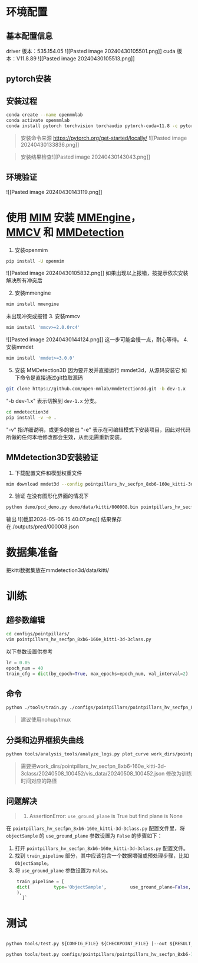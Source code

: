 # 环境配置
## 基本配置信息
driver 版本：535.154.05
![[Pasted image 20240430105501.png]]
cuda 版本：V11.8.89
![[Pasted image 20240430105513.png]]

## pytorch安装
## 安装过程
```bash
conda create --name openmmlab
conda activate openmmlab
conda install pytorch torchvision torchaudio pytorch-cuda=11.8 -c pytorch -c nvidia
```
>安装命令来源
>https://pytorch.org/get-started/locally/
>![[Pasted image 20240430133836.png]]


>安装结果检查![[Pasted image 20240430143043.png]]

## 环境验证
![[Pasted image 20240430143119.png]]

# 使用 [MIM](https://github.com/open-mmlab/mim) 安装 [MMEngine](https://github.com/open-mmlab/mmengine)，[MMCV](https://github.com/open-mmlab/mmcv) 和 [MMDetection](https://github.com/open-mmlab/mmdetection)
1. 安装openmim
```bash
pip install -U openmim
```
![[Pasted image 20240430105832.png]]
如果出现以上报错，按提示依次安装
解决所有冲突后

2. 安装mmengine
```bash
mim install mmengine
```
未出现冲突或报错
3. 安装mmcv
```bash
mim install 'mmcv>=2.0.0rc4'
```
![[Pasted image 20240430144124.png]]
这一步可能会慢一点，耐心等待。
4. 安装mmdet
```bash
mim install 'mmdet>=3.0.0'
```
5. 安装 MMDetection3D
因为要开发并直接运行 mmdet3d，从源码安装它
如下命令是直接通过git拉取源码
```bash
git clone https://github.com/open-mmlab/mmdetection3d.git -b dev-1.x
```
"-b dev-1.x" 表示切换到 `dev-1.x` 分支。
```bash
cd mmdetection3d
pip install -v -e .
```
"-v" 指详细说明，或更多的输出
"-e" 表示在可编辑模式下安装项目，因此对代码所做的任何本地修改都会生效，从而无需重新安装。

## MMdetection3D安装验证
1. 下载配置文件和模型权重文件
```bash
mim download mmdet3d --config pointpillars_hv_secfpn_8xb6-160e_kitti-3d-car --dest .
```
2. 验证
在没有图形化界面的情况下
```bash
python demo/pcd_demo.py demo/data/kitti/000008.bin pointpillars_hv_secfpn_8xb6-160e_kitti-3d-car.py hv_pointpillars_secfpn_6x8_160e_kitti-3d-car_20220331_134606-d42d15ed.pth
```
输出
![[截屏2024-05-06 15.40.07.png]]
结果保存在./outputs/pred/000008.json

# 数据集准备
把kitti数据集放在mmdetection3d/data/kitti/

# 训练
## 超参数编辑
```bash
cd configs/pointpillars/
vim pointpillars_hv_secfpn_8xb6-160e_kitti-3d-3class.py
```

以下参数设置供参考
```python
lr = 0.05
epoch_num = 40
train_cfg = dict(by_epoch=True, max_epochs=epoch_num, val_interval=2)
```
## 命令
```bash
python ./tools/train.py ./configs/pointpillars/pointpillars_hv_secfpn_8xb6-160e_kitti-3d-3class.py
```
>建议使用nohup/tmux

## 分类和边界框损失曲线
```bash
python tools/analysis_tools/analyze_logs.py plot_curve work_dirs/pointpillars_hv_secfpn_8xb6-160e_kitti-3d-3class/20240508_100452/vis_data/20240508_100452.json --keys loss_cls loss_bbox
```
> 需要把work_dirs/pointpillars_hv_secfpn_8xb6-160e_kitti-3d-3class/20240508_100452/vis_data/20240508_100452.json 修改为训练时间对应的路径

## 问题解决
>1.  AssertionError: `use_ground_plane` is True but find plane is None

在 `pointpillars_hv_secfpn_8xb6-160e_kitti-3d-3class.py` 配置文件里，将 `objectSample` 的 `use_ground_plane` 参数设置为 `False` 的步骤如下：
1. 打开 `pointpillars_hv_secfpn_8xb6-160e_kitti-3d-3class.py` 配置文件。
2. 找到 `train_pipeline` 部分，其中应该包含一个数据增强或预处理步骤，比如 `ObjectSample`。
3. 将 `use_ground_plane` 参数设置为 `False`。
```python
    train_pipeline = [      
    dict(         type='ObjectSample',         use_ground_plane=False,         # 其他相关配置参数     
    ),    
      ]`
```

# 测试
## 

```python
python tools/test.py ${CONFIG_FILE} ${CHECKPOINT_FILE} [--out ${RESULT_FILE}] [--eval ${EVAL_METRICS}] [--show] [--show-dir ${SHOW_DIR}]
```

```python
python tools/test.py configs/pointpillars/pointpillars_hv_secfpn_8xb6-160e_kitti-3d-3class.py /data/Projects/python_workplace/mmdetection3d/work_dirs/pointpillars_hv_secfpn_8xb6-160e_kitti-3d-3class/epoch_1.pth --work-dir ./data/result_output/out_dir/3dssd.pkl  --cfg-options 'show=True' 'out_dir=./data/result_output/show_result'
```
